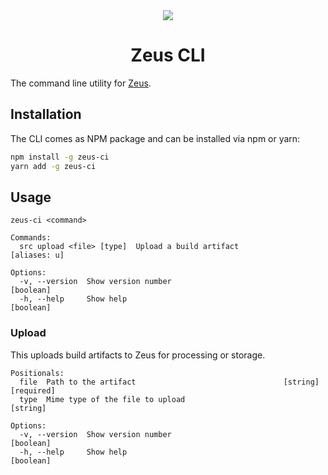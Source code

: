 <div align="center">
    <img src="https://user-images.githubusercontent.com/1433023/32624723-f1c8ec84-c53e-11e7-9e78-e5a6369176c3.png">
    <h1>Zeus CLI</h1>
</div>

The command line utility for [Zeus](https://github.com/getsentry/zeus).

## Installation

The CLI comes as NPM package and can be installed via npm or yarn:


```bash
npm install -g zeus-ci
yarn add -g zeus-ci
```

## Usage

```
zeus-ci <command>

Commands:
  src upload <file> [type]  Upload a build artifact                 [aliases: u]

Options:
  -v, --version  Show version number                                   [boolean]
  -h, --help     Show help                                             [boolean]
```

### Upload

This uploads build artifacts to Zeus for processing or storage.


```
Positionals:
  file  Path to the artifact                                 [string] [required]
  type  Mime type of the file to upload                                 [string]

Options:
  -v, --version  Show version number                                   [boolean]
  -h, --help     Show help                                             [boolean]
```
